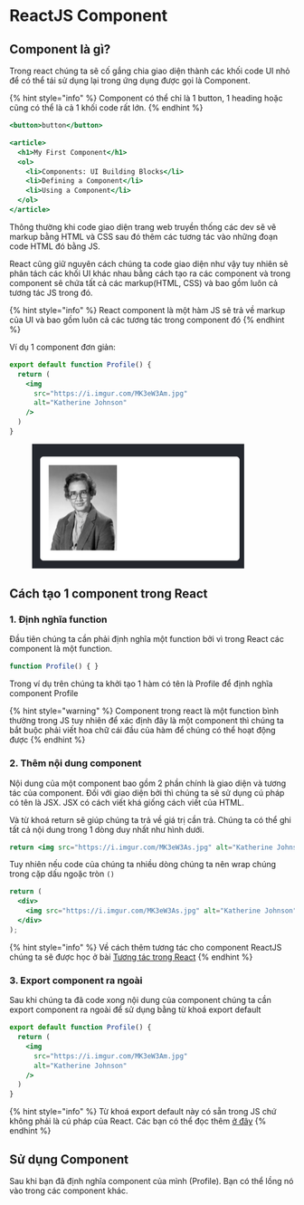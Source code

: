 # ReactJS Component

## Component là gì?

Trong react chúng ta sẽ cố gắng chia giao diện thành các khối code UI nhỏ để có thể tái sử dụng lại trong ứng dụng được gọi là Component.&#x20;

{% hint style="info" %}
Component có thể chỉ là 1 button, 1 heading hoặc cũng có thể là cả 1 khối code rất lớn.
{% endhint %}

```jsx
<button>button</button>
```

```jsx
<article>
  <h1>My First Component</h1>
  <ol>
    <li>Components: UI Building Blocks</li>
    <li>Defining a Component</li>
    <li>Using a Component</li>
  </ol>
</article>
```

Thông thường khi code giao diện trang web truyền thống các dev sẽ vẽ markup bằng HTML và CSS sau đó thêm các tương tác vào những đoạn code HTML đó bằng JS.

React cũng giữ nguyên cách chúng ta code giao diện như vậy tuy nhiên sẽ phân tách các khối UI khác nhau bằng cách tạo ra các component và trong component sẽ chứa tất cả các markup(HTML, CSS) và bao gồm luôn cả tương tác JS trong đó. &#x20;

{% hint style="info" %}
React component là một hàm JS sẽ trả về markup của UI và bao gồm luôn cả các tương tác trong component đó
{% endhint %}

Ví dụ 1 component đơn giản:

```jsx
export default function Profile() {
  return (
    <img
      src="https://i.imgur.com/MK3eW3Am.jpg"
      alt="Katherine Johnson"
    />
  )
}
```

<figure><img src="../.gitbook/assets/image (20).png" alt="" width="375"><figcaption></figcaption></figure>

## Cách tạo 1 component trong React

### 1. Định nghĩa function

Đầu tiên chúng ta cần phải định nghĩa một function bởi vì trong React các component là một function.

```jsx
function Profile() { }
```

Trong ví dụ trên chúng ta khởi tạo 1 hàm có tên là Profile để định nghĩa component Profile

{% hint style="warning" %}
Component trong react là một function bình thường trong JS tuy nhiên để xác định đây là một component thì chúng ta bắt buộc phải viết hoa chữ cái đầu của hàm để chúng có thể hoạt động được
{% endhint %}

### 2. Thêm nội dung component

Nội dung của một component bao gồm 2 phần chính là giao diện và tương tác của component. Đối với giao diện bởi thì chúng ta sẽ sử dụng cú pháp có tên là JSX. JSX có cách viết khá giống cách viết của HTML.&#x20;

Và từ khoá return sẽ giúp chúng ta trả về giá trị cần trả. Chúng ta có thể ghi tất cả nội dung trong 1 dòng duy nhất như hình dưới.

```jsx
return <img src="https://i.imgur.com/MK3eW3As.jpg" alt="Katherine Johnson" />;
```

Tuy nhiên nếu code của chúng ta nhiều dòng chúng ta nên wrap chúng trong cặp dấu ngoặc tròn `()`

```jsx
return (
  <div>
    <img src="https://i.imgur.com/MK3eW3As.jpg" alt="Katherine Johnson" />
  </div>
);
```

{% hint style="info" %}
Về cách thêm tương tác cho component ReactJS chúng ta sẽ được học ở bài [Tương tác trong React](https://app.gitbook.com/s/-MC5-BglfKHq4hM84twh/\~/changes/383/reactjs/tuong-tac-trong-react)
{% endhint %}

### 3.  Export component ra ngoài

Sau khi chúng ta đã code xong nội dung của component chúng ta cần export component ra ngoài để sử dụng bằng từ khoá export default

```jsx
export default function Profile() {
  return (
    <img
      src="https://i.imgur.com/MK3eW3Am.jpg"
      alt="Katherine Johnson"
    />
  )
}
```

{% hint style="info" %}
Từ khoá export default này có sẵn trong JS chứ không phải là cú pháp của React. Các bạn có thể đọc thêm [ở đây](../javascript/export-va-import.md)
{% endhint %}

## Sử dụng Component

Sau khi bạn đã định nghĩa component của mình (Profile). Bạn có thể lồng nó vào trong các component khác.&#x20;
